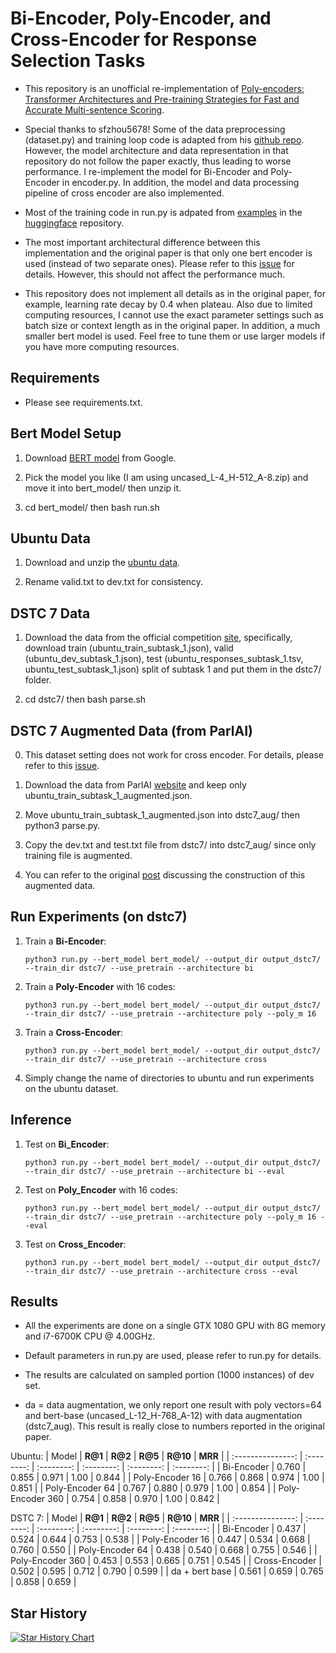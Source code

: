 # Bi-Encoder, Poly-Encoder, and Cross-Encoder for Response Selection Tasks

- This repository is an unofficial re-implementation of [Poly-encoders: Transformer Architectures and Pre-training Strategies for Fast and Accurate Multi-sentence Scoring](https://arxiv.org/abs/1905.01969v4).

- Special thanks to sfzhou5678! Some of the data preprocessing (dataset.py) and training loop code is adapted from his [github repo](https://github.com/sfzhou5678/PolyEncoder). However, the model architecture and data representation in that repository do not follow the paper exactly, thus leading to worse performance. I re-implement the model for Bi-Encoder and Poly-Encoder in encoder.py. In addition, the model and data processing pipeline of cross encoder are also implemented.

- Most of the training code in run.py is adpated from [examples](https://github.com/huggingface/transformers/blob/5bfcd0485ece086ebcbed2d008813037968a9e58/examples/run_glue.py?fbclid=IwAR3BlKIJYak659a6X12gsYOMs1JJPtnsdFUmn93CovwTJ5VXQZX1TK78yGo#L102) in the [huggingface](https://github.com/huggingface/transformers) repository.

- The most important architectural difference between this implementation and the original paper is that only one bert encoder is used (instead of two separate ones). Please refer to this [issue](https://github.com/chijames/Poly-Encoder/issues/4#issue-728612873) for details. However, this should not affect the performance much.

- This repository does not implement all details as in the original paper, for example, learning rate decay by 0.4 when plateau. Also due to limited computing resources, I cannot use the exact parameter settings such as batch size or context length as in the original paper. In addition, a much smaller bert model is used. Feel free to tune them or use larger models if you have more computing resources.

## Requirements

- Please see requirements.txt.

## Bert Model Setup

1. Download [BERT model](https://storage.googleapis.com/bert_models/2020_02_20/all_bert_models.zip) from Google.

2. Pick the model you like (I am using uncased_L-4_H-512_A-8.zip) and move it into bert_model/ then unzip it.

3. cd bert_model/ then bash run.sh

## Ubuntu Data

1. Download and unzip the [ubuntu data](https://www.dropbox.com/s/2fdn26rj6h9bpvl/ubuntudata.zip?dl=0).

2. Rename valid.txt to dev.txt for consistency.

## DSTC 7 Data

1. Download the data from the official competition [site](https://ibm.github.io/dstc-noesis/public/datasets.html), specifically, download train (ubuntu_train_subtask_1.json), valid (ubuntu_dev_subtask_1.json), test (ubuntu_responses_subtask_1.tsv, ubuntu_test_subtask_1.json) split of subtask 1 and put them in the dstc7/ folder.

2. cd dstc7/ then bash parse.sh

## DSTC 7 Augmented Data (from ParlAI)

0. This dataset setting does not work for cross encoder. For details, please refer to this [issue](https://github.com/chijames/Poly-Encoder/issues/7).

1. Download the data from ParlAI [website](http://parl.ai/downloads/dstc7/dstc7_v2.tgz) and keep only ubuntu_train_subtask_1_augmented.json.

2. Move ubuntu_train_subtask_1_augmented.json into dstc7_aug/ then python3 parse.py.

3. Copy the dev.txt and test.txt file from dstc7/ into dstc7_aug/ since only training file is augmented.

4. You can refer to the original [post](https://github.com/facebookresearch/ParlAI/issues/2306#issuecomment-571284065) discussing the construction of this augmented data.

## Run Experiments (on dstc7)

1. Train a **Bi-Encoder**:

   ```shell
   python3 run.py --bert_model bert_model/ --output_dir output_dstc7/ --train_dir dstc7/ --use_pretrain --architecture bi
   ```

2. Train a **Poly-Encoder** with 16 codes:

   ```shell
   python3 run.py --bert_model bert_model/ --output_dir output_dstc7/ --train_dir dstc7/ --use_pretrain --architecture poly --poly_m 16
   ```

3. Train a **Cross-Encoder**:

   ```shell
   python3 run.py --bert_model bert_model/ --output_dir output_dstc7/ --train_dir dstc7/ --use_pretrain --architecture cross
   ```

4. Simply change the name of directories to ubuntu and run experiments on the ubuntu dataset.

## Inference

1. Test on **Bi_Encoder**:

   ```shell
   python3 run.py --bert_model bert_model/ --output_dir output_dstc7/ --train_dir dstc7/ --use_pretrain --architecture bi --eval
   ```

2. Test on **Poly_Encoder** with 16 codes:

   ```shell
   python3 run.py --bert_model bert_model/ --output_dir output_dstc7/ --train_dir dstc7/ --use_pretrain --architecture poly --poly_m 16 --eval
   ```

3. Test on **Cross_Encoder**:

   ```shell
   python3 run.py --bert_model bert_model/ --output_dir output_dstc7/ --train_dir dstc7/ --use_pretrain --architecture cross --eval
   ```

## Results

- All the experiments are done on a single GTX 1080 GPU with 8G memory and i7-6700K CPU @ 4.00GHz.

- Default parameters in run.py are used, please refer to run.py for details.

- The results are calculated on sampled portion (1000 instances) of dev set.

- da = data augmentation, we only report one result with poly vectors=64 and bert-base (uncased_L-12_H-768_A-12) with data augmentation (dstc7_aug). This result is really close to numbers reported in the original paper.

Ubuntu:
|       Model       |   **R@1**  |   **R@2**  |  **R@5**   |  **R@10**  |  **MRR**   |
| :---------------: | :--------: | :--------: | :--------: | :--------: | :--------: |
|    Bi-Encoder     |   0.760    |   0.855    |   0.971    |   1.00     |   0.844    |
| Poly-Encoder  16  |   0.766    |   0.868    |   0.974    |   1.00     |   0.851    |
| Poly-Encoder  64  |   0.767    |   0.880    |   0.979    |   1.00     |   0.854    |
| Poly-Encoder  360 |   0.754    |   0.858    |   0.970    |   1.00     |   0.842    |

DSTC 7:
|       Model       |   **R@1**  |   **R@2**  |  **R@5**   |  **R@10**  |  **MRR**   |
| :---------------: | :--------: | :--------: | :--------: | :--------: | :--------: |
|    Bi-Encoder     |   0.437    |   0.524    |   0.644    |   0.753    |   0.538    |
| Poly-Encoder  16  |   0.447    |   0.534    |   0.668    |   0.760    |   0.550    |
| Poly-Encoder  64  |   0.438    |   0.540    |   0.668    |   0.755    |   0.546    |
| Poly-Encoder  360 |   0.453    |   0.553    |   0.665    |   0.751    |   0.545    |
| Cross-Encoder     |   0.502    |   0.595    |   0.712    |   0.790    |   0.599    |
| da + bert base    |   0.561    |   0.659    |   0.765    |   0.858    |   0.659    |



## Star History

[![Star History Chart](https://api.star-history.com/svg?repos=chijames/Poly-Encoder&type=Date)](https://star-history.com/#chijames/Poly-Encoder&Date)

